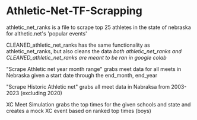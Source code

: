 # Athletic-Net-TF-Scrapping
athletic_net_ranks is a file to scrape top 25 athletes in the state of nebraska for althetic.net's 'popular events'

CLEANED_athletic_net_ranks has the same functionality as athletic_net_ranks, but also cleans the data
*both athletic_net_ranks and CLEANED_athletic_net_ranks are meant to be ran in google colab*

"Scrape Athletic net year month range" grabs meet data for all meets in Nebraska given a start date through the end_month, end_year

"Scrape Historic Athletic net" grabs all meet data in Nabraksa from 2003-2023 (excluding 2020)

XC Meet Simulation grabs the top times for the given schools and state and creates a mock XC event based on ranked top times (boys)
